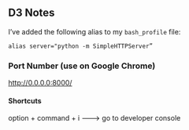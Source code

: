 ## D3 Notes

I’ve added the following alias to my `bash_profile` file:
```
alias server="python -m SimpleHTTPServer”
```

### Port Number (use on Google Chrome)

http://0.0.0.0:8000/

#### Shortcuts

option + command + i --->  go to developer console

